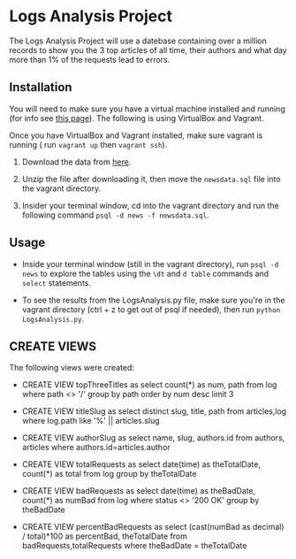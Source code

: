 # Logs Analysis Project 
The Logs Analysis Project will use a datebase containing over a million records to show you the 3 top articles of all time, their authors and what day more than 1% of the requests lead to errors.

## Installation
You will need to make sure you have a virtual machine installed and running (for info see [this page](https://classroom.udacity.com/nanodegrees/nd004/parts/51200cee-6bb3-4b55-b469-7d4dd9ad7765/modules/c57b57d4-29a8-4c5f-9bb8-5d53df3e48f4/lessons/5475ecd6-cfdb-4418-85a2-f2583074c08d/concepts/14c72fe3-e3fe-4959-9c4b-467cf5b7c3a0)). The following is using VirtualBox and Vagrant. 

Once you have VirtualBox and Vagrant installed, make sure vagrant is running ( run `vagrant up` then `vagrant ssh`).

1. Download the data from [here](https://d17h27t6h515a5.cloudfront.net/topher/2016/August/57b5f748_newsdata/newsdata.zip).

2. Unzip the file after downloading it, then move the `newsdata.sql` file into the vagrant directory.

3. Insider your terminal window, cd into the vagrant directory and run the following command `psql -d news -f newsdata.sql`.


## Usage

- Inside your terminal window (still in the vagrant directory), run `psql -d news` to explore the tables using the `\dt` and `d table` commands and `select` statements. 

- To see the results from the LogsAnalysis.py file, make sure you're in the vagrant directory (ctrl + z to get out of psql if needed), then run `python LogsAnalysis.py`.

## CREATE VIEWS
The following views were created:

- CREATE VIEW topThreeTitles as select count(*) as num, path from log where path <> '/' group by path order by num desc limit 3

- CREATE VIEW titleSlug as select distinct slug, title, path from articles,log where log.path like '%' || articles.slug

- CREATE VIEW authorSlug as select name, slug, authors.id from authors, articles where authors.id=articles.author

- CREATE VIEW totalRequests as select date(time) as theTotalDate, count(*) as total from log group by theTotalDate

- CREATE VIEW badRequests as select date(time) as theBadDate, count(*) as numBad from log where status <> '200 OK' group by theBadDate

- CREATE VIEW percentBadRequests as select (cast(numBad as decimal) / total)*100 as percentBad, theTotalDate from badRequests,totalRequests where theBadDate = theTotalDate
